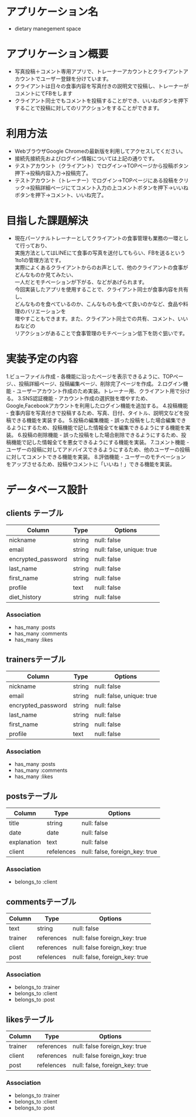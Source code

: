 # アプリケーション名
  - dietary manegement space

# アプリケーション概要
  - 写真投稿＋コメント専用アプリで、トレーナーアカウントとクライアントアカウントでユーザー登録を分けています。
  - クライアントは日々の食事内容を写真付きの説明文で投稿し、トレーナーがコメントにてFBをします
  - クライアント同士でもコメントを投稿することができ、いいねボタンを押下することで投稿に対してのリアクションをすることができます。


# 利用方法
  - WebブラウザGoogle Chromeの最新版を利用してアクセスしてください。
  - 接続先接続先およびログイン情報については上記の通りです。
  - テストアカウント（クライアント）でログイン→TOPページから投稿ボタン押下→投稿内容入力→投稿完了。
  - テストアカウント（トレーナー）でログイン→TOPページにある投稿をクリック→投稿詳細ページにてコメント入力の上コメントボタンを押下→いいねボタンを押下→コメント、いいね完了。

# 目指した課題解決
  - 現在パーソナルトレーナーとしてクライアントの食事管理も業務の一環として行っており、  
  実施方法としてはLINEにて食事の写真を送付してもらい、FBを送るという1to1の管理方法です。  
  実際によくあるクライアントからのお声として、他のクライアントの食事がどんなものか見てみたい、  
  一人だとモチベーションが下がる、などがあげられます。  
  今回実装したアプリを使用することで、クライアント同士が食事内容を共有し、  
  どんなものを食べているのか、こんなものも食べて良いのかなど、食品や料理のバリエーションを  
  増やすこともできます。また、クライアント同士での共有、コメント、いいねなどの  
  リアクションがあることで食事管理のモチベーション低下を防ぐ狙いです。


# 実装予定の内容
  1.ビューファイル作成
    - 各機能に沿ったページを表示できるように、TOPページ、、投稿詳細ページ、投稿編集ページ、削除完了ページを作成。
  2.ログイン機能
    - ユーザーアカウント作成のため実装。トレーナー用、クライアント用で分ける。
  3.SNS認証機能
    - アカウント作成の選択肢を増やすため、Google,Facebookアカウントを利用したログイン機能を追加する。
  4.投稿機能
    - 食事内容を写真付きで投稿するため、写真、日付、タイトル、説明文などを投稿できる機能を実装する。
  5.投稿の編集機能
    - 誤った投稿をした場合編集できるようにするため、投稿機能で記した情報全てを編集できるようにする機能を実装。
  6.投稿の削除機能
    - 誤った投稿をした場合削除できるようにするため、投稿機能で記した情報全てを悪女できるようにする機能を実装。
  7.コメント機能
    - ユーザーの投稿に対してアドバイスできるようにするため、他のユーザーの投稿に対してコメントできる機能を実装。
  8.評価機能
    - ユーザーのモチベーションをアップさせるため、投稿やコメントに「いいね！」できる機能を実装。


# データベース設計

## clients テーブル

| Column             | Type    | Options                   |
| ------------------ | ------- | ------------------------- |
| nickname           | string  | null: false               |
| email              | string  | null: false, unique: true |
| encrypted_password | string  | null: false               |
| last_name          | string  | null: false               |
| first_name         | string  | null: false               |
| profile            | text    | null: false               |
| diet_history       | string  | null: false               |

### Association

- has_many :posts
- has_many :comments
- has_many :likes

## trainersテーブル

| Column             | Type    | Options                   |
| ------------------ | ------- | ------------------------- |
| nickname           | string  | null: false               |
| email              | string  | null: false, unique: true |
| encrypted_password | string  | null: false               |
| last_name          | string  | null: false               |
| first_name         | string  | null: false               |
| profile            | text    | null: false               |

### Association

- has_many :posts
- has_many :comments
- has_many :likes

## postsテーブル

| Column      | Type        | Options                        |
| ----------- | ----------- | ------------------------------ |
| title       | string      | null: false                    |
| date        | date        | null: false                    |
| explanation | text        | null: false                    |
| client      | refelences  | null: false, foreign_key: true |

### Association

- belongs_to :client

## commentsテーブル

| Column  | Type       | Options                        |
| ------- | ---------- | ------------------------------ |
| text    | string     | null: false                    |
| trainer | references | null: false  foreign_key: true |
| client  | references | null: false  foreign_key: true |
| post    | refelences | null: false, foreign_key: true |

### Association

- belongs_to :trainer
- belongs_to :client
- belongs_to :post

## likesテーブル

| Column  | Type       | Options                        |
| ------- | ---------- | ------------------------------ |
| trainer | references | null: false  foreign_key: true |
| client  | references | null: false  foreign_key: true |
| post    | refelences | null: false, foreign_key: true |

### Association

- belongs_to :trainer
- belongs_to :client
- belongs_to :post